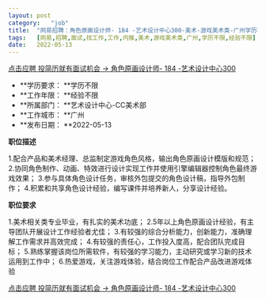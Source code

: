 ```yaml
---
layout:	post
category:	"job"
title:	"网易招聘：角色原画设计师- 184 -艺术设计中心300-美术-游戏美术类-广州学历不限经验不限"
tags:	[网易,招聘,面试,找工作,工作,内推,美术,游戏美术类,广州,学历不限,经验不限]
date:	2022-05-13
---
```


[点击应聘 投简历就有面试机会 -> 角色原画设计师- 184 -艺术设计中心300](http://mobile.bole.netease.com/bole/boleDetail?id=40255&employeeId=346f03c3cda5f04c&key=all)



- **学历要求： **学历不限
- **工作年限： **经验不限
- **所属部门： **艺术设计中心-CC美术部
- **工作城市： **广州
- **发布日期： **2022-05-13



**职位描述**

1.配合产品和美术经理、总监制定游戏角色风格，输出角色原画设计模版和规范；
2.协同角色制作、动画、特效进行设计实现工作并使用引擎编辑器控制角色最终游戏效果；
3.参与具体角色设计任务，审核外包提交的角色设计稿，指导外包制作；
4.积累和共享角色设计经验，编写课件并培养新人，分享设计经验。




**职位要求**

1.美术相关类专业毕业，有扎实的美术功底；
2.5年以上角色原画设计经验，有主导团队开展设计工作经验者尤佳；
3.有较强的综合分析能力，创新能力，准确理解工作需求并高效完成；
4.有较强的责任心，工作投入度高，配合团队完成目标；
5.熟练掌握该岗位所需软件，有较强的学习能力，主动研究或学习新的技术运用到工作中；
6.热爱游戏，关注游戏体验，结合岗位工作配合产品改进游戏体验




[点击应聘 投简历就有面试机会 -> 角色原画设计师- 184 -艺术设计中心300](http://mobile.bole.netease.com/bole/boleDetail?id=40255&employeeId=346f03c3cda5f04c&key=all)